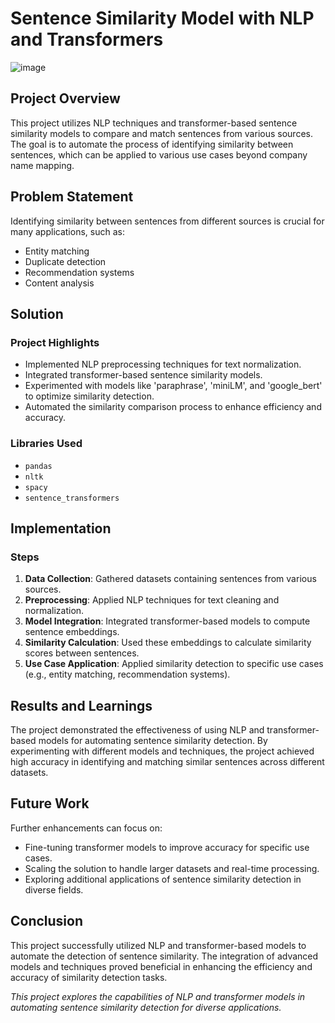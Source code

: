 # Sentence Similarity Model with NLP and Transformers

![image](https://github.com/Aftabbs/Sentence-Similarity-Model-with-NLP-and-Transformers/assets/112916888/dc4f566c-0634-482c-a26a-3091caf460b6)


## Project Overview

This project utilizes NLP techniques and transformer-based sentence similarity models to compare and match sentences from various sources. The goal is to automate the process of identifying similarity between sentences, which can be applied to various use cases beyond company name mapping.

## Problem Statement

Identifying similarity between sentences from different sources is crucial for many applications, such as:
- Entity matching
- Duplicate detection
- Recommendation systems
- Content analysis

## Solution

### Project Highlights
- Implemented NLP preprocessing techniques for text normalization.
- Integrated transformer-based sentence similarity models.
- Experimented with models like 'paraphrase', 'miniLM', and 'google_bert' to optimize similarity detection.
- Automated the similarity comparison process to enhance efficiency and accuracy.

### Libraries Used
- `pandas`
- `nltk`
- `spacy`
- `sentence_transformers`

## Implementation

### Steps
1. **Data Collection**: Gathered datasets containing sentences from various sources.
2. **Preprocessing**: Applied NLP techniques for text cleaning and normalization.
3. **Model Integration**: Integrated transformer-based models to compute sentence embeddings.
4. **Similarity Calculation**: Used these embeddings to calculate similarity scores between sentences.
5. **Use Case Application**: Applied similarity detection to specific use cases (e.g., entity matching, recommendation systems).

## Results and Learnings

The project demonstrated the effectiveness of using NLP and transformer-based models for automating sentence similarity detection. By experimenting with different models and techniques, the project achieved high accuracy in identifying and matching similar sentences across different datasets.

## Future Work

Further enhancements can focus on:
- Fine-tuning transformer models to improve accuracy for specific use cases.
- Scaling the solution to handle larger datasets and real-time processing.
- Exploring additional applications of sentence similarity detection in diverse fields.

## Conclusion

This project successfully utilized NLP and transformer-based models to automate the detection of sentence similarity. The integration of advanced models and techniques proved beneficial in enhancing the efficiency and accuracy of similarity detection tasks.


*This project explores the capabilities of NLP and transformer models in automating sentence similarity detection for diverse applications.*
